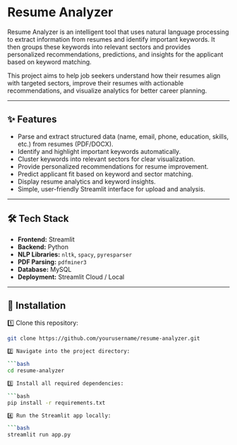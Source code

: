# Resume Analyzer

Resume Analyzer is an intelligent tool that uses natural language processing to extract information from resumes and identify important keywords. It then groups these keywords into relevant sectors and provides personalized recommendations, predictions, and insights for the applicant based on keyword matching.

This project aims to help job seekers understand how their resumes align with targeted sectors, improve their resumes with actionable recommendations, and visualize analytics for better career planning.

---

## ✨ Features

- Parse and extract structured data (name, email, phone, education, skills, etc.) from resumes (PDF/DOCX).
- Identify and highlight important keywords automatically.
- Cluster keywords into relevant sectors for clear visualization.
- Provide personalized recommendations for resume improvement.
- Predict applicant fit based on keyword and sector matching.
- Display resume analytics and keyword insights.
- Simple, user-friendly Streamlit interface for upload and analysis.

---

## 🛠️ Tech Stack

- **Frontend:** Streamlit
- **Backend:** Python
- **NLP Libraries:** `nltk`, `spacy`, `pyresparser`
- **PDF Parsing:** `pdfminer3`
- **Database:** MySQL
- **Deployment:** Streamlit Cloud / Local

---

## 🚀 Installation

1️⃣ Clone this repository:

```bash
git clone https://github.com/yourusername/resume-analyzer.git

2️⃣ Navigate into the project directory:

```bash
cd resume-analyzer

3️⃣ Install all required dependencies:

```bash
pip install -r requirements.txt

4️⃣ Run the Streamlit app locally:

```bash
streamlit run app.py
